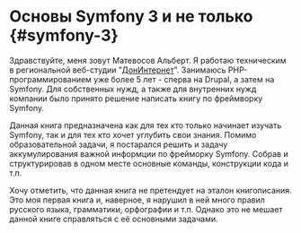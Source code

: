 # Основы Symfony 3 и не только {#symfony-3}

Здравствуйте, меня зовут Матевосов Альберт. Я работаю техническим в региональной веб-студии "[ДонИнтернет](http://doninternet.ru)". Занимаюсь PHP-программированием уже более 5 лет - сперва на Drupal, а затем на Symfony. Для собственных нужд, а также для внутренних нужд компании было принято решение написать книгу по фреймворку Symfony.

Данная книга предназначена как для тех кто только начинает изучать Symfony, так и для тех кто хочет углубить свои знания. Помимо образовательной задачи, я постарался решить и задачу аккумулирования важной информции по фрейморку Symfony. Собрав и структурировав в одном месте основные команды, конструкции кода и т.п.

Хочу отметить, что данная книга не претендует на эталон книгописания. Это моя первая книга и, наверное, я нарушил в ней много правил русского языка, грамматики, орфографии и т.п. Однако это не мешает данной книге справляться с её основными задачами.